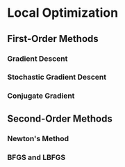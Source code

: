 # Local Optimization

## First-Order Methods

### Gradient Descent

### Stochastic Gradient Descent


### Conjugate Gradient

## Second-Order Methods

### Newton's Method

### BFGS and LBFGS

